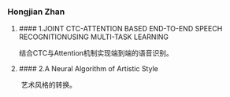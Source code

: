 
### Hongjian Zhan


<ol>
<li>#### 1.JOINT CTC-ATTENTION BASED END-TO-END SPEECH RECOGNITIONUSING MULTI-TASK LEARNING</li>
 <p>结合CTC与Attention机制实现端到端的语音识别。</p>
<li>#### 2.A Neural Algorithm of Artistic Style</li>
  <p>  艺术风格的转换。</p>
</ol>


  
  




